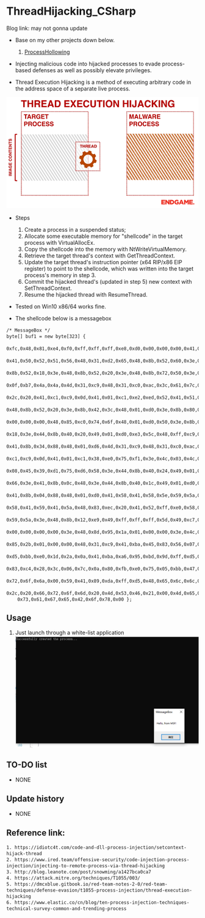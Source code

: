 # ThreadHijacking_CSharp

Blog link: may not gonna update

- Base on my other projects down below.
	1. [ProcessHollowing](https://github.com/Kara-4search/ProcessHollowing_CSharp)
	
- Injecting malicious code into hijacked processes to evade process-based defenses as well as possibly elevate privileges. 
- Thread Execution Hijacking is a method of executing arbitrary code in the address space of a separate live process.

![ThreadHijacking](https://raw.githubusercontent.com/Kara-4search/ProjectPics/main/ThreadHijacking_gif.gif)

- Steps
	1. Create a process in a suspended status;
	2. Allocate some executable memory for "shellcode" in the target process with VirtualAllocEx.
	3. Copy the shellcode into the memory with NtWriteVirtualMemory.
	4. Retrieve the target thread's context with GetThreadContext.
	5. Update the target thread's instruction pointer (x64 RIP/x86 EIP register) to point to the shellcode, which was written into the target process's memory in step 3.
	6. Commit the hijacked thread's (updated in step 5) new context with SetThreadContext.
	7. Resume the hijacked thread with ResumeThread.

- Tested on Win10 x86/64 works fine.	
- The shellcode below is a messagebox
```
/* MessageBox */
byte[] buf1 = new byte[323] {
	0xfc,0x48,0x81,0xe4,0xf0,0xff,0xff,0xff,0xe8,0xd0,0x00,0x00,0x00,0x41,0x51,
	0x41,0x50,0x52,0x51,0x56,0x48,0x31,0xd2,0x65,0x48,0x8b,0x52,0x60,0x3e,0x48,
	0x8b,0x52,0x18,0x3e,0x48,0x8b,0x52,0x20,0x3e,0x48,0x8b,0x72,0x50,0x3e,0x48,
	0x0f,0xb7,0x4a,0x4a,0x4d,0x31,0xc9,0x48,0x31,0xc0,0xac,0x3c,0x61,0x7c,0x02,
	0x2c,0x20,0x41,0xc1,0xc9,0x0d,0x41,0x01,0xc1,0xe2,0xed,0x52,0x41,0x51,0x3e,
	0x48,0x8b,0x52,0x20,0x3e,0x8b,0x42,0x3c,0x48,0x01,0xd0,0x3e,0x8b,0x80,0x88,
	0x00,0x00,0x00,0x48,0x85,0xc0,0x74,0x6f,0x48,0x01,0xd0,0x50,0x3e,0x8b,0x48,
	0x18,0x3e,0x44,0x8b,0x40,0x20,0x49,0x01,0xd0,0xe3,0x5c,0x48,0xff,0xc9,0x3e,
	0x41,0x8b,0x34,0x88,0x48,0x01,0xd6,0x4d,0x31,0xc9,0x48,0x31,0xc0,0xac,0x41,
	0xc1,0xc9,0x0d,0x41,0x01,0xc1,0x38,0xe0,0x75,0xf1,0x3e,0x4c,0x03,0x4c,0x24,
	0x08,0x45,0x39,0xd1,0x75,0xd6,0x58,0x3e,0x44,0x8b,0x40,0x24,0x49,0x01,0xd0,
	0x66,0x3e,0x41,0x8b,0x0c,0x48,0x3e,0x44,0x8b,0x40,0x1c,0x49,0x01,0xd0,0x3e,
	0x41,0x8b,0x04,0x88,0x48,0x01,0xd0,0x41,0x58,0x41,0x58,0x5e,0x59,0x5a,0x41,
	0x58,0x41,0x59,0x41,0x5a,0x48,0x83,0xec,0x20,0x41,0x52,0xff,0xe0,0x58,0x41,
	0x59,0x5a,0x3e,0x48,0x8b,0x12,0xe9,0x49,0xff,0xff,0xff,0x5d,0x49,0xc7,0xc1,
	0x00,0x00,0x00,0x00,0x3e,0x48,0x8d,0x95,0x1a,0x01,0x00,0x00,0x3e,0x4c,0x8d,
	0x85,0x2b,0x01,0x00,0x00,0x48,0x31,0xc9,0x41,0xba,0x45,0x83,0x56,0x07,0xff,
	0xd5,0xbb,0xe0,0x1d,0x2a,0x0a,0x41,0xba,0xa6,0x95,0xbd,0x9d,0xff,0xd5,0x48,
	0x83,0xc4,0x28,0x3c,0x06,0x7c,0x0a,0x80,0xfb,0xe0,0x75,0x05,0xbb,0x47,0x13,
	0x72,0x6f,0x6a,0x00,0x59,0x41,0x89,0xda,0xff,0xd5,0x48,0x65,0x6c,0x6c,0x6f,
	0x2c,0x20,0x66,0x72,0x6f,0x6d,0x20,0x4d,0x53,0x46,0x21,0x00,0x4d,0x65,0x73,
	0x73,0x61,0x67,0x65,0x42,0x6f,0x78,0x00 };
```

## Usage
1. Just launch through a white-list application
	![avatar](https://raw.githubusercontent.com/Kara-4search/ProjectPics/main/ThreadHijacking.png)
	
## TO-DO list
- NONE

## Update history
- NONE

## Reference link:
	1. https://idiotc4t.com/code-and-dll-process-injection/setcontext-hijack-thread
	2. https://www.ired.team/offensive-security/code-injection-process-injection/injecting-to-remote-process-via-thread-hijacking
	3. http://blog.leanote.com/post/snowming/a1427bca0ca7
	4. https://attack.mitre.org/techniques/T1055/003/
	5. https://dmcxblue.gitbook.io/red-team-notes-2-0/red-team-techniques/defense-evasion/t1055-process-injection/thread-execution-hijacking
	6. https://www.elastic.co/cn/blog/ten-process-injection-techniques-technical-survey-common-and-trending-process



	
	

